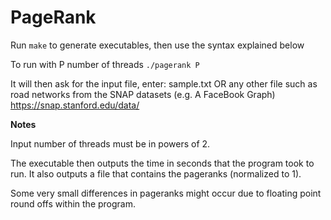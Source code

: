 PageRank
========

Run ```make``` to generate executables, then use the syntax explained below

To run with P number of threads
    ```./pagerank P```
  
  It will then ask for the input file, enter:
  sample.txt
  OR any other file such as road networks from the SNAP datasets (e.g. A FaceBook Graph)
  https://snap.stanford.edu/data/

**Notes**

Input number of threads must be in powers of 2.

The executable then outputs the time in seconds that the program took to run.
It also outputs a file that contains the pageranks (normalized to 1).

Some very small differences in pageranks might occur due to floating point round offs within the program.
